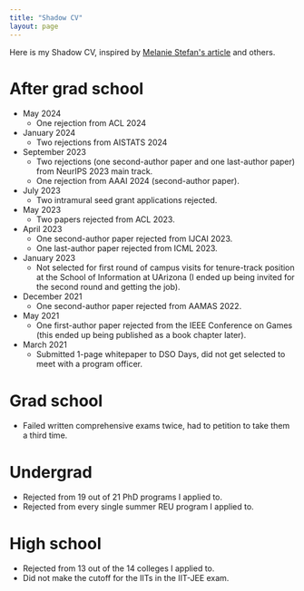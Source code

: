 ```yaml
---
title: "Shadow CV"
layout: page
---
```


Here is my Shadow CV, inspired by [Melanie Stefan's
article](https://www.nature.com/articles/nj7322-467a) and others.

# After grad school
- May 2024
  - One rejection from ACL 2024
- January 2024
  - Two rejections from AISTATS 2024
- September 2023
  - Two rejections (one second-author paper and one
    last-author paper) from NeurIPS 2023 main track.
  - One rejection from AAAI 2024 (second-author paper).
- July 2023
  - Two intramural seed grant applications rejected.
- May 2023
  - Two papers rejected from ACL 2023.
- April 2023
  - One second-author paper rejected from IJCAI 2023.
  - One last-author paper rejected from ICML 2023.
- January 2023
  - Not selected for first round of campus visits for tenure-track position at
    the School of Information at UArizona (I ended up being invited for the
    second round and getting the job).
- December 2021
  - One second-author paper rejected from AAMAS 2022.
- May 2021
  - One first-author paper rejected from the IEEE Conference on Games (this
    ended up being published as a book chapter later).
- March 2021
  - Submitted 1-page whitepaper to DSO Days, did not get selected to meet with
    a program officer.

# Grad school

- Failed written comprehensive exams twice, had to petition to take them a
  third time.

# Undergrad

- Rejected from 19 out of 21 PhD programs I applied to.
- Rejected from every single summer REU program I applied to.

# High school

- Rejected from 13 out of the 14 colleges I applied to.
- Did not make the cutoff for the IITs in the IIT-JEE exam.

